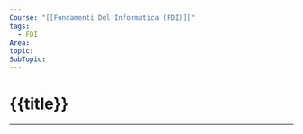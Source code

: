 ```yaml
---
Course: "[[Fondamenti Del Informatica (FDI)]]"
tags:
  - FDI
Area: 
topic: 
SubTopic:
---
```


# {{title}}
---